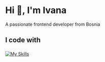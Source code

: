 <h1 align="left">Hi 👋, I'm Ivana</h1>
<p align="left">A passionate frontend developer from Bosnia</p>

###

<h2 align="left">I code with</h2>

###

[![My Skills](https://skillicons.dev/icons?i=html,css,js,react,nextjs,tailwind)](https://skillicons.dev)

